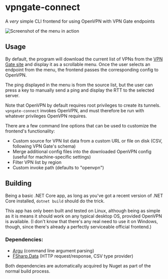 # vpngate-connect
A *very* simple CLI frontend for using OpenVPN with VPN Gate endpoints

![Screenshot of the menu in action](../media/1.jpg?raw=true)

## Usage

By default, the program will download the current list of VPNs from the [VPN Gate site](http://www.vpngate.net/api/iphone) and display it as a scrollable menu. Once the user selects an endpoint from the menu, the frontend passes the corresponding config to OpenVPN.

The ping displayed in the menu is from the source list, but the user can press a key to manually send a ping and display the RTT to the selected server.

Note that OpenVPN by default requires root privileges to create its tunnels. `vpngate-connect` invokes OpenVPN, and must therefore be run with whatever privileges OpenVPN requires.

There are a few command line options that can be used to customize the frontend's functionality:
* Custom source for VPN list data from a custom URL or file on disk (CSV, following VPN Gate's schema)
* Merge additional config files into the downloaded OpenVPN config (useful for machine-specific settings)
* Filter VPN list by region
* Custom invoke path (defaults to "openvpn")

## Building

Being a basic .NET Core app, as long as you've got a recent version of .NET Core installed, `dotnet build` should do the trick.

This app has only been built and tested on Linux, although being as simple as it is means it should work on any typical desktop OS, provided OpenVPN is available. (I don't know that there's any real need to use it on Windows, though, since there's already a perfectly serviceable official frontend.)

### Dependencies:
* [Argu](https://fsprojects.github.io/Argu/) (command line argument parsing)
* [FSharp.Data](https://fsharp.github.io/FSharp.Data/) (HTTP request/response, CSV type provider)

Both dependencies are automatically acquired by Nuget as part of the normal build process.
